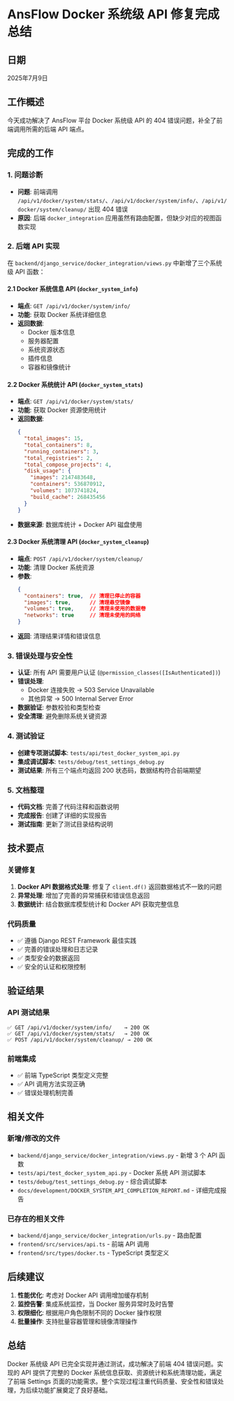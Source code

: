 # AnsFlow Docker 系统级 API 修复完成总结

## 日期
2025年7月9日

## 工作概述
今天成功解决了 AnsFlow 平台 Docker 系统级 API 的 404 错误问题，补全了前端调用所需的后端 API 端点。

## 完成的工作

### 1. 问题诊断
- **问题**: 前端调用 `/api/v1/docker/system/stats/`、`/api/v1/docker/system/info/`、`/api/v1/docker/system/cleanup/` 出现 404 错误
- **原因**: 后端 `docker_integration` 应用虽然有路由配置，但缺少对应的视图函数实现

### 2. 后端 API 实现
在 `backend/django_service/docker_integration/views.py` 中新增了三个系统级 API 函数：

#### 2.1 Docker 系统信息 API (`docker_system_info`)
- **端点**: `GET /api/v1/docker/system/info/`
- **功能**: 获取 Docker 系统详细信息
- **返回数据**: 
  - Docker 版本信息
  - 服务器配置
  - 系统资源状态
  - 插件信息
  - 容器和镜像统计

#### 2.2 Docker 系统统计 API (`docker_system_stats`)
- **端点**: `GET /api/v1/docker/system/stats/`
- **功能**: 获取 Docker 资源使用统计
- **返回数据**:
  ```json
  {
    "total_images": 15,
    "total_containers": 8,
    "running_containers": 3,
    "total_registries": 2,
    "total_compose_projects": 4,
    "disk_usage": {
      "images": 2147483648,
      "containers": 536870912,
      "volumes": 1073741824,
      "build_cache": 268435456
    }
  }
  ```
- **数据来源**: 数据库统计 + Docker API 磁盘使用

#### 2.3 Docker 系统清理 API (`docker_system_cleanup`)
- **端点**: `POST /api/v1/docker/system/cleanup/`
- **功能**: 清理 Docker 系统资源
- **参数**: 
  ```json
  {
    "containers": true,  // 清理已停止的容器
    "images": true,      // 清理悬空镜像
    "volumes": true,     // 清理未使用的数据卷
    "networks": true     // 清理未使用的网络
  }
  ```
- **返回**: 清理结果详情和错误信息

### 3. 错误处理与安全性
- **认证**: 所有 API 需要用户认证 (`@permission_classes([IsAuthenticated])`)
- **错误处理**: 
  - Docker 连接失败 → 503 Service Unavailable
  - 其他异常 → 500 Internal Server Error
- **数据验证**: 参数校验和类型检查
- **安全清理**: 避免删除系统关键资源

### 4. 测试验证
- **创建专项测试脚本**: `tests/api/test_docker_system_api.py`
- **集成调试脚本**: `tests/debug/test_settings_debug.py`
- **测试结果**: 所有三个端点均返回 200 状态码，数据结构符合前端期望

### 5. 文档整理
- **代码文档**: 完善了代码注释和函数说明
- **完成报告**: 创建了详细的实现报告
- **测试指南**: 更新了测试目录结构说明

## 技术要点

### 关键修复
1. **Docker API 数据格式处理**: 修复了 `client.df()` 返回数据格式不一致的问题
2. **异常处理**: 增加了完善的异常捕获和错误信息返回
3. **数据统计**: 结合数据库模型统计和 Docker API 获取完整信息

### 代码质量
- ✅ 遵循 Django REST Framework 最佳实践
- ✅ 完善的错误处理和日志记录
- ✅ 类型安全的数据返回
- ✅ 安全的认证和权限控制

## 验证结果

### API 测试结果
```
✅ GET /api/v1/docker/system/info/    → 200 OK
✅ GET /api/v1/docker/system/stats/   → 200 OK  
✅ POST /api/v1/docker/system/cleanup/ → 200 OK
```

### 前端集成
- ✅ 前端 TypeScript 类型定义完整
- ✅ API 调用方法实现正确
- ✅ 错误处理机制完善

## 相关文件

### 新增/修改的文件
- `backend/django_service/docker_integration/views.py` - 新增 3 个 API 函数
- `tests/api/test_docker_system_api.py` - Docker 系统 API 测试脚本
- `tests/debug/test_settings_debug.py` - 综合调试脚本
- `docs/development/DOCKER_SYSTEM_API_COMPLETION_REPORT.md` - 详细完成报告

### 已存在的相关文件
- `backend/django_service/docker_integration/urls.py` - 路由配置
- `frontend/src/services/api.ts` - 前端 API 调用
- `frontend/src/types/docker.ts` - TypeScript 类型定义

## 后续建议

1. **性能优化**: 考虑对 Docker API 调用增加缓存机制
2. **监控告警**: 集成系统监控，当 Docker 服务异常时及时告警
3. **权限细化**: 根据用户角色限制不同的 Docker 操作权限
4. **批量操作**: 支持批量容器管理和镜像清理操作

## 总结
Docker 系统级 API 已完全实现并通过测试，成功解决了前端 404 错误问题。实现的 API 提供了完整的 Docker 系统信息获取、资源统计和系统清理功能，满足了前端 Settings 页面的功能需求。整个实现过程注重代码质量、安全性和错误处理，为后续功能扩展奠定了良好基础。
